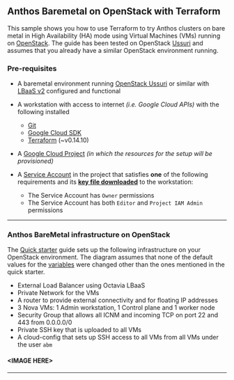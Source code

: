 ## Anthos Baremetal on OpenStack with Terraform

This sample shows you how to use Terraform to try Anthos clusters on bare
metal in High Availability (HA) mode using Virtual Machines (VMs) running on
[OpenStack](https://www.openstack.org/). The guide has been tested on OpenStack
[Ussuri](https://releases.openstack.org/ussuri/index.html) and assumes that you
already have a similar OpenStack environment running.

### Pre-requisites
- A baremetal environment running [OpenStack Ussuri](https://releases.openstack.org/ussuri/index.html)
  or similar with [LBaaS v2](https://docs.openstack.org/mitaka/networking-guide/config-lbaas.html)
  configured and functional
- A workstation with access to internet _(i.e. Google Cloud APIs)_ with the
  following installed
  - [Git](https://www.atlassian.com/git/tutorials/install-git)
  - [Google Cloud SDK](https://cloud.google.com/sdk/docs/install)
  - [Terraform](https://learn.hashicorp.com/tutorials/terraform/install-cli) (~v0.14.10)

- A [Google Cloud Project](https://console.cloud.google.com/cloud-resource-manager) _(in which the resources for the setup will be provisioned)_

- A [Service Account](https://cloud.devsite.corp.google.com/iam/docs/creating-managing-service-accounts)
  in the project that satisfies **one** of the following requirements and its **[key file downloaded](https://cloud.devsite.corp.google.com/iam/docs/creating-managing-service-account-keys)** to
  the workstation:
  - The Service Account has `Owner` permissions
  - The Service Account has both `Editor` and `Project IAM Admin` permissions


---
### Anthos BareMetal infrastructure on OpenStack

The [Quick starter](docs/quickstart.md) guide sets up the following infrastructure on your OpenStack environment. The diagram assumes that none of the default values for the [variables](variables.tf) were changed other than the ones mentioned in the quick starter.
- External Load Balancer using Octavia LBaaS
- Private Network for the VMs
- A router to provide external connectivity and for floating IP addresses
- 3 Nova VMs: 1 Admin workstation, 1 Control plane and 1 worker node
- Security Group that allows all ICNM and incoming TCP on port 22 and 443 from 0.0.0.0/0
- Private SSH key that is uploaded to all VMs
- A cloud-config that sets up SSH access to all VMs from all VMs under
  the user `abm`

#### \<IMAGE HERE\>

---
